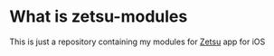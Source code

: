# What is zetsu-modules

This is just a repository containing my modules for [Zetsu](https://apps.apple.com/us/app/zetsu-by-orion/id1510161371) app for iOS
